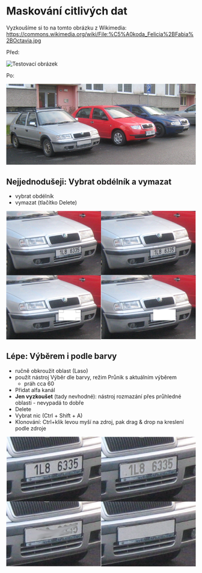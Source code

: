# Maskování citlivých dat

Vyzkoušíme si to na tomto obrázku z Wikimedia: https://commons.wikimedia.org/wiki/File:%C5%A0koda_Felicia%2BFabia%2BOctavia.jpg

Před:

![Testovací obrázek](https://upload.wikimedia.org/wikipedia/commons/thumb/a/a7/%C5%A0koda_Felicia%2BFabia%2BOctavia.jpg/800px-%C5%A0koda_Felicia%2BFabia%2BOctavia.jpg)

Po:

![Lepší postup ](static/spz-komplet.jpg)

## Nejjednodušeji: Vybrat obdélník a vymazat
* vybrat obdélník
* vymazat (tlačítko Delete)

![Nejrychlejší cesta](static/spz-nejrychleji.jpg)

## Lépe: Výběrem i podle barvy
* ručně obkroužit oblast (Laso)
* použít nástroj Výběr dle barvy, režim Průnik s aktuálním výběrem
  * práh cca 60
* Přidat alfa kanál
* **Jen vyzkoušet** (tady nevhodné): nástroj rozmazání přes průhledné oblasti - nevypadá to dobře
* Delete
* Vybrat nic (Ctrl + Shift + A)
* Klonování: Ctrl+klik levou myší na zdroj, pak drag & drop na kreslení podle zdroje

![Lepší postup ](static/spz-alfa-klonovani.jpg)
